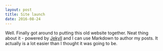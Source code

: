 ```yaml
---
layout: post
title: Site launch
date: 2016-08-24
---
```


Well. Finally got around to putting this old website together. 
Neat thing about it - powered by [Jekyll](http://jekyllrb.com) 
and I can use Markdown to author my posts. It actually is a lot
easier than I thought it was going to be.
